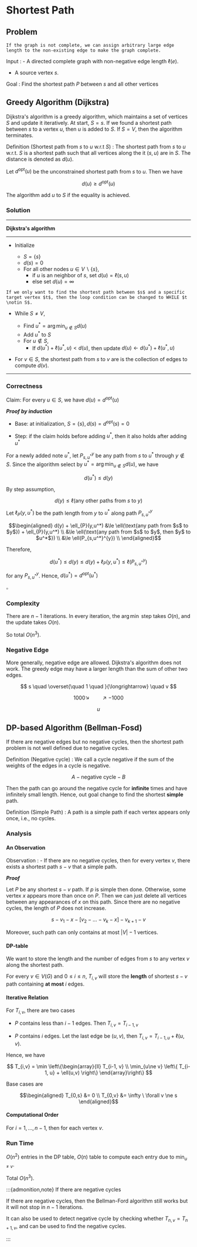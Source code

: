 # Shortest Path

## Problem

```{margin}
If the graph is not complete, we can assign arbitrary large edge length to the non-existing edge to make the graph complete.
```

Input
: - A directed complete graph with non-negative edge length $\ell(e)$.
  - A source vertex $s$.


Goal
: Find the shortest path $P$ between $s$ and all other vertices


## Greedy Algorithm (Dijkstra)

Dijkstra's algorithm is a greedy algorithm, which maintains a set of vertices $S$ and update it iteratively. At start, $S={s}$. If we found a shortest path between $s$ to a vertex $u$, then $u$ is added to $S$. If $S=V$, then the algorithm terminates.

Definition (Shortest path from $s$ to $u$ w.r.t $S$)
: The shortest path from $s$ to $u$ w.r.t. $S$ is a shortest path such that all vertices along the it $(s,u)$ are in $S$. The distance is denoted as $d(u)$.

Let $d^{\text{opt}}(u)$ be the unconstrained shortest path from $s$ to $u$. Then we have

$$
d(u) \ge d^{\text{opt}}(u)
$$

The algorithm add $u$ to $S$ if the equality is achieved.

### Solution

---
**Dijkstra's algorithm**

---
- Initialize

  - $S = \left\{ s \right\}$
  - $d(s)=0$
  - For all other nodes $u \in V \backslash \left\{ s \right\}$,
    - if $u$ is an neighbor of $s$, set $d(u) = \ell(s,u)$
    - else set $d(u) = \infty$

```{margin}
If we only want to find the shortest path between $s$ and a specific target vertex $t$, then the loop condition can be changed to WHILE $t \notin S$.
```

- While $S \ne V$,

  - Find $u^* = \arg\min _{u \notin S} d(u)$
  - Add $u^*$ to $S$
  - For $u \notin S$,
    - If $d(u^*) + \ell(u^*, u) < d(u)$, then update $d(u) \leftarrow d(u^*) + \ell(u^*, u)$

- For $v \in S$, the shortest path from $s$ to $v$ are is the collection of edges to compute $d(v)$.

---

### Correctness

Claim: For every $u\in S$, we have $d(u) = d^{\text{opt}}(u)$

***Proof by induction***

- Base: at initialization, $S = \left\{ s \right\}, d(s) = d^{\text{opt}}(s) = 0$

- Step: if the claim holds before adding $u^*$, then it also holds after adding $u^*$

For a newly added note $u^*$, let $P_{s,u^*}^{y}$ be any path from $s$ to $u^*$ through $y\notin S$. Since the algorithm select by $u^* = \arg\min _{u \notin S} d(u)$, we have

$$
d(u^*) \le d(y)
$$

By step assumption,

$$
d(y) \le \ell(\text{any other paths from $s$ to $y$})
$$

Let $\ell_{P}(y,u^*)$ be the path length from $y$ to $u^*$ along path $P_{s,u^*}^{y}$

$$\begin{aligned}
d(y) + \ell_{P}(y,u^*)
&\le \ell(\text{any path from $s$ to $y$}) + \ell_{P}(y,u^*)  \\
&\le \ell(\text{any path from $s$ to $y$, then $y$ to $u^*$}) \\
&\le \ell(P_{s,u^*}^{y}) \\
\end{aligned}$$


Therefore,

$$
d(u^*) \le d(y) \le d(y)+ \ell_{P}(y,u^*) \le \ell(P_{s,u^*}^{y})
$$

for any $P_{s,u^*}^{y}$. Hence, $d(u^*) = d^{\text{opt}}(u^*)$

$\square$

### Complexity

There are $n-1$ iterations. In every iteration, the $\arg\min$ step takes $O(n)$, and the update takes $O(n)$.

So total $O(n^3)$.


### Negative Edge

More generally, negative edge are allowed. Dijkstra's algorithm does not work. The greedy edge may have a larger length than the sum of other two edges.

$$
s \quad \overset{\quad 1 \quad }{\longrightarrow} \quad v
$$

$$
1000 \searrow \qquad \nearrow -1000
$$

$$
u
$$


## DP-based Algorithm (Bellman-Fosd)

If there are negative edges but no negative cycles, then the shortest path problem is not well defined due to negative cycles.

Definition (Negative cycle)
: We call a cycle negative if the sum of the weights of the edges in a cycle is negative.

$$
A - \text{negative cycle}  - B
$$

Then the path can go around the negative cycle for **infinite** times and have infinitely small length. Hence, out goal change to find the shortest **simple** path.

Definition (Simple Path)
: A path is a simple path if each vertex appears only once, i.e., no cycles.


### Analysis

#### An Observation

Observation
: - If there are no negative cycles, then for every vertex $v$, there exists a shortest path $s-v$ that a simple path.

***Proof***

Let $P$ be any shortest $s-v$ path. If $p$ is simple then done. Otherwise, some vertex $x$ appears more than once on $P$. Then we can just delete all vertices between any appearances of $x$ on this path. Since there are no negative cycles, the length of $P$ does not increase.

$$
s - v_1 - x - [v_2 - \ldots - v_k - x] - v_{k+1} - v
$$

Moreover, such path can only contains at most $\left\vert V \right\vert - 1$ vertices.


#### DP-table


We want to store the length and the number of edges from $s$ to any vertex $v$ along the shortest path.

For every $v \in V(G)$ and $0 \le i \le n$, $T_{i,v}$ will store the **length** of shortest $s-v$ path containing **at most** $i$ edges.

#### Iterative Relation

For $T_{i,v}$, there are two cases

- $P$ contains less than $i-1$ edges. Then $T_{i,v} = T_{i-1, v}$

- $P$ contains $i$ edges. Let the last edge be $(u,v)$, then $T_{i,v} = T_{i-1,u} + \ell(u,v)$.

Hence, we have

$$
T_{i,v} = \min \left\{\begin{array}{ll}
T_{i-1, v}  \\
\min_{u\ne v} \left\{ T_{i-1, u} + \ell(u,v) \right\}
\end{array}\right\}
$$

Base cases are

$$\begin{aligned}
T_{0,s} &= 0 \\
T_{0,v} &= \infty \ \forall v \ne s
\end{aligned}$$


#### Computational Order

For $i=1, \ldots, n-1$, then for each vertex $v$.


### Run Time

$O(n^2)$ entries in the DP table, $O(n)$ table to compute each entry due to $\min _{u\ne v}$.

Total $O(n^3)$.


:::{admonition,note} If there are negative cycles

If there are negative cycles, then the Bellman-Ford algorithm still works but it will not stop in $n-1$ iterations.

It can also be used to detect negative cycle by checking whether $T_{n,v} = T_{n+1,v}$, and can be used to find the negative cycles.

:::
